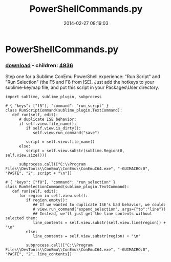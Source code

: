 ﻿---
pid:            4933
poster:         Joel Bennett
title:          PowerShellCommands.py
date:           2014-02-27 08:19:03
format:         posh
parent:         0
parent:         0
children:       4936
---

# PowerShellCommands.py

### [download](4933.ps1) - children: [4936](4936.md)

Step one for a Sublime ConEmu PowerShell experience: "Run Script" and "Run Selection" (the F5 and F8 from ISE). Just add the hotkeys to your sublime-keymap file, and put this script in your Packages\User directory.

```posh
import sublime, sublime_plugin, subprocess

# { "keys": ["f5"], "command": "run_script" }
class RunScriptCommand(sublime_plugin.TextCommand):
   def run(self, edit):
      # duplicate ISE behavior:          
      if self.view.file_name():
         if self.view.is_dirty():
            self.view.run_command("save")

         script = self.view.file_name()
      else:
         script = self.view.substr(sublime.Region(0, self.view.size()))

      subprocess.call(["C:\\Program Files\\DevTools\\ConEmu\\ConEmu\\ConEmuC64.exe", "-GUIMACRO:0", "PASTE", "2", script + "\n"])

# { "keys": ["f8"], "command": "run_selection" }
class RunSelectionCommand(sublime_plugin.TextCommand):
   def run(self, edit):
      for region in self.view.sel():
         if region.empty():
            ## If we wanted to duplicate ISE's bad behavior, we could:
            # view.run_command("expand_selection", args={"to":"line"})
            ## Instead, we'll just get the line contents without selected them:
            line_contents = self.view.substr(self.view.line(region)) + "\n"
         else:
            line_contents = self.view.substr(region) + "\n"

         subprocess.call(["C:\\Program Files\\DevTools\\ConEmu\\ConEmu\\ConEmuC64.exe", "-GUIMACRO:0", "PASTE", "2", line_contents])
      
```
